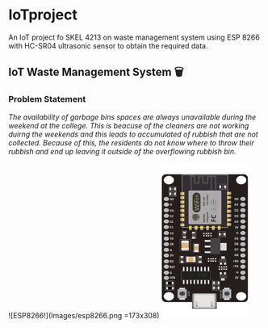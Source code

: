 # IoTproject
An IoT project fo SKEL 4213 on waste management system using ESP 8266 with HC-SR04 ultrasonic sensor to obtain the required data.
## IoT Waste Management System 🗑️
### Problem Statement
*The availability of garbage bins spaces are always  unavailable during the weekend at the college. This is beacuse of the cleaners are not working duirng the weekends and this leads to accumulated of rubbish that are not collected. Because of this, the residents do not know where to throw their rubbish and end up leaving it outside of the overflowing rubbish bin.*

![ESP8266!](Images/esp8266.png =173x308) 
<img src="Images/esp8266.png" width="173" height="308">